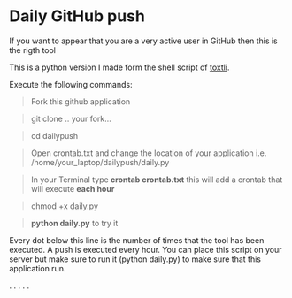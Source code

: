 # Daily GitHub push

If you want to appear that you are a very active user in GitHub then this is the rigth tool

This is a python version I made form the shell script of [toxtli](https://github.com/toxtli/dailypush).

Execute the following commands:

> Fork this github application

> git clone .. your fork...

> cd dailypush

> Open crontab.txt and change the location of your application i.e. /home/your_laptop/dailypush/daily.py

> In your Terminal type **crontab crontab.txt** this will add a crontab that will execute **each hour**

> chmod +x daily.py

> **python daily.py** to try it

Every dot below this line is the number of times that the tool has been executed. A push is executed every hour. You can place this script on your server but make sure to run it (python daily.py) to make sure that this application run.

. . . . .